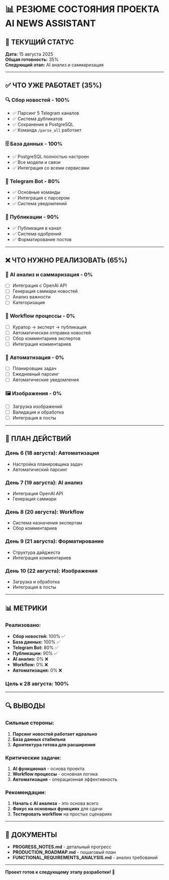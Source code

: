 # 📊 РЕЗЮМЕ СОСТОЯНИЯ ПРОЕКТА AI NEWS ASSISTANT

## 🎯 ТЕКУЩИЙ СТАТУС
**Дата:** 15 августа 2025  
**Общая готовность:** 35%  
**Следующий этап:** AI анализ и саммаризация

---

## ✅ ЧТО УЖЕ РАБОТАЕТ (35%)

### 🔍 **Сбор новостей - 100%**
- ✅ Парсинг 5 Telegram каналов
- ✅ Система дубликатов
- ✅ Сохранение в PostgreSQL
- ✅ Команда `/parse_all` работает

### 🗄️ **База данных - 100%**
- ✅ PostgreSQL полностью настроен
- ✅ Все модели и связи
- ✅ Интеграция со всеми сервисами

### 📱 **Telegram Bot - 80%**
- ✅ Основные команды
- ✅ Интеграция с парсером
- ✅ Система уведомлений

### 📰 **Публикации - 90%**
- ✅ Публикация в канал
- ✅ Система одобрений
- ✅ Форматирование постов

---

## ❌ ЧТО НУЖНО РЕАЛИЗОВАТЬ (65%)

### 🤖 **AI анализ и саммаризация - 0%**
- [ ] Интеграция с OpenAI API
- [ ] Генерация саммари новостей
- [ ] Анализ важности
- [ ] Категоризация

### 👥 **Workflow процессы - 0%**
- [ ] Куратор → эксперт → публикация
- [ ] Автоматическая отправка новостей
- [ ] Сбор комментариев экспертов
- [ ] Интеграция комментариев

### 📅 **Автоматизация - 0%**
- [ ] Планировщик задач
- [ ] Ежедневный парсинг
- [ ] Автоматические уведомления

### 🖼️ **Изображения - 0%**
- [ ] Загрузка изображений
- [ ] Валидация и обработка
- [ ] Интеграция в посты

---

## 🚀 ПЛАН ДЕЙСТВИЙ

### **День 6 (18 августа): Автоматизация**
- Настройка планировщика задач
- Автоматический парсинг

### **День 7 (19 августа): AI анализ**
- Интеграция OpenAI API
- Генерация саммари

### **День 8 (20 августа): Workflow**
- Система назначения экспертам
- Сбор комментариев

### **День 9 (21 августа): Форматирование**
- Структура дайджеста
- Интеграция комментариев

### **День 10 (22 августа): Изображения**
- Загрузка и обработка
- Интеграция в посты

---

## 📊 МЕТРИКИ

### **Реализовано:**
- **Сбор новостей:** 100% ✅
- **База данных:** 100% ✅
- **Telegram Bot:** 80% ✅
- **Публикации:** 90% ✅
- **AI анализ:** 0% ❌
- **Workflow:** 0% ❌
- **Автоматизация:** 0% ❌

### **Цель к 28 августа: 100%**

---

## 🔍 ВЫВОДЫ

### **Сильные стороны:**
1. **Парсинг новостей работает идеально**
2. **База данных стабильна**
3. **Архитектура готова для расширения**

### **Критические задачи:**
1. **AI функционал** - основа проекта
2. **Workflow процессы** - основная логика
3. **Автоматизация** - операционная эффективность

### **Рекомендации:**
1. **Начать с AI анализа** - это основа всего
2. **Фокус на основных функциях** для сдачи
3. **Тестировать workflow** на простых сценариях

---

## 📁 ДОКУМЕНТЫ

- **PROGRESS_NOTES.md** - детальный прогресс
- **PRODUCTION_ROADMAP.md** - пошаговый план
- **FUNCTIONAL_REQUIREMENTS_ANALYSIS.md** - анализ требований

---

**Проект готов к следующему этапу разработки! 🚀**
